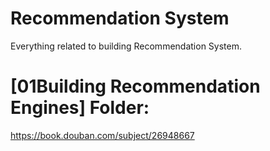 # Recommendation System
Everything related to building Recommendation System.

# [01Building Recommendation Engines] Folder:
https://book.douban.com/subject/26948667